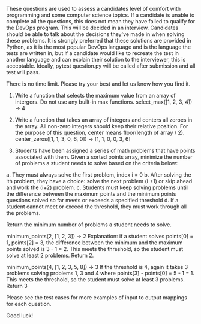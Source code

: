 These questions are used to assess a candidates level of comfort with programming and some computer science topics. 
If a candidate is unable to complete all the questions, this does not mean they have failed to qualify for the DevOps program. 
This will be decided in an interview. Candidates should be able to talk about the decisions they've made in when solving
these problems. It is strongly preferred that these solutions are provided in Python, as it is the most popular DevOps language
and is the language the tests are written in, but if a candidate would like to recreate the test in another language and 
can explain their solution to the interviewer, this is acceptable. Ideally, pytest question<n>.py will be called after submission
and all test will pass. 

There is no time limit. Please try your best and let us know how you find it. 


1. Write a function that selects the maximum value from an array of intergers. Do not use any built-in max functions.
select_max([1, 2, 3, 4]) -> 4


2. Write a function that takes an array of integers and centers all zeroes in the array. All non-zero integers should keep 
their relative position. For the purpose of this question, center means floor(length of array / 2). 
center_zeros([1, 1, 3, 0, 6, 0]) -> [1, 1, 0, 0, 3, 6]


3. Students have been assigned a series of math problems that have points associated with them. Given a sorted points 
array, minimize the number of problems a student needs to solve based on the criteria below:

a. They must always solve the first problem, index i = 0
b. After solving the ith problem, they have a choice: solve the next problem (i +1) or skip ahead and work the (i+2) problem.
c. Students must keep solving problems until the difference between the maximum points and the minimum points questions
 solved so far meets or exceeds a specified threshold
d. If a student cannot meet or exceed the threshold, they must work through all the problems. 

Return the minimum number of problems a student needs to solve. 

minimum_points(2, [1, 2, 3]) -> 2
Explanation: if a student solves points[0] = 1, points[2] = 3, the difference between the minimum and the maximum points
 solved is 3 - 1 = 2. This meets the threshold, so the student must solve at least 2 problems. Return 2. 

minimum_points(4, [1, 2, 3, 5, 8]) -> 3
If the threshold is 4, again it takes 3 problems solving problems 1, 3 and 4 where points[3] - points[0] = 5 - 1 = 1.
 This meets the threshold, so the student must solve at least 3 problems. Return 3


Please see the test cases for more examples of input to output mappings for each question. 

Good luck!